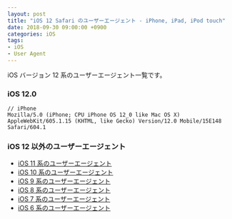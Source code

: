 ```yaml
---
layout: post
title: "iOS 12 Safari のユーザーエージェント - iPhone, iPad, iPod touch"
date: 2018-09-30 09:00:00 +0900
categories: iOS
tags:
- iOS
- User Agent
---
```


iOS バージョン 12 系のユーザーエージェント一覧です。


### iOS 12.0

```
// iPhone
Mozilla/5.0 (iPhone; CPU iPhone OS 12_0 like Mac OS X) AppleWebKit/605.1.15 (KHTML, like Gecko) Version/12.0 Mobile/15E148 Safari/604.1
```


### iOS 12 以外のユーザーエージェント

- [iOS 11 系のユーザーエージェント](https://blog.t5o.me/post/20180526/ios-11-useragent-iphone-ipad-ipod-touch.html)
- [iOS 10 系のユーザーエージェント](https://blog.t5o.me/post/20180526/ios-10-useragent-iphone-ipad-ipod-touch.html)
- [iOS 9 系のユーザーエージェント](https://blog.t5o.me/post/20150925/ios-9-useragent-iphone-ipad-ipod-touch.html)
- [iOS 8 系のユーザーエージェント](https://blog.t5o.me/post/20140922/ios-8-useragent-iphone-ipad-ipod-touch.html)
- [iOS 7 系のユーザーエージェント](https://blog.t5o.me/post/20130924/ios-7-safari-iphone-ipad-ipod-touch.html)
- [iOS 6 系のユーザーエージェント](https://blog.t5o.me/post/20121002/ios-6-safari-iphone-ipad.html)
